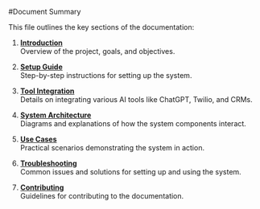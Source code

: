 #Document Summary

This file outlines the key sections of the documentation:

1. **[Introduction](docs/01-Introduction.md)**  
   Overview of the project, goals, and objectives.

2. **[Setup Guide](docs/02-Setup-Guide.md)**  
   Step-by-step instructions for setting up the system.

3. **[Tool Integration](docs/03-Tool-Integration.md)**  
   Details on integrating various AI tools like ChatGPT, Twilio, and CRMs.

4. **[System Architecture](docs/04-System-Architecture.md)**  
   Diagrams and explanations of how the system components interact.

5. **[Use Cases](docs/05-Use-Cases.md)**  
   Practical scenarios demonstrating the system in action.

6. **[Troubleshooting](docs/06-Troubleshooting.md)**  
   Common issues and solutions for setting up and using the system.

7. **[Contributing](docs/07-Contributing.md)**  
   Guidelines for contributing to the documentation.